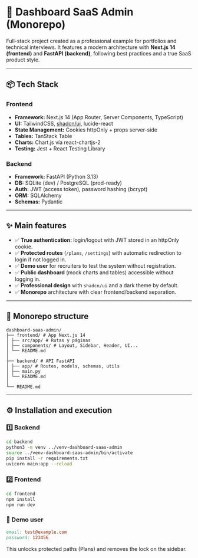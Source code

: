 # 🚀 Dashboard SaaS Admin (Monorepo)

Full-stack project created as a professional example for portfolios and technical interviews.
It features a modern architecture with **Next.js 14 (frontend)** and **FastAPI (backend)**, following best practices and a true SaaS product style.

---

## 📦 Tech Stack

### **Frontend**
- **Framework:** Next.js 14 (App Router, Server Components, TypeScript)
- **UI:** TailwindCSS, [shadcn/ui](https://ui.shadcn.com/), lucide-react
- **State Management:** Cookies httpOnly + props server-side
- **Tables:** TanStack Table
- **Charts:** Chart.js vía react-chartjs-2
- **Testing:** Jest + React Testing Library

### **Backend**
- **Framework:** FastAPI (Python 3.13)
- **DB:** SQLite (dev) / PostgreSQL (prod-ready)
- **Auth:** JWT (access token), password hashing (bcrypt)
- **ORM:** SQLAlchemy
- **Schemas:** Pydantic

---

## ✨ Main features

- ✅ **True authentication:** login/logout with JWT stored in an httpOnly cookie.
- ✅ **Protected routes** (`/plans`, `/settings`) with automatic redirection to login if not logged in.
- ✅ **Demo user** for recruiters to test the system without registration.
- ✅ **Public dashboard** (mock charts and tables) accessible without logging in.
- ✅ **Professional design** with `shadcn/ui` and a dark theme by default.
- ✅ **Monorepo** architecture with clear frontend/backend separation.

---

## 📂 Monorepo structure

```plaintext
dashboard-saas-admin/
├── frontend/ # App Next.js 14
│ ├── src/app/ # Rutas y páginas
│ ├── components/ # Layout, Sidebar, Header, UI...
│ └── README.md
│
├── backend/ # API FastAPI
│ ├── app/ # Routes, models, schemas, utils
│ ├── main.py
│ └── README.md
│
└── README.md
```

---

## ⚙️ Installation and execution

### 1️⃣ Backend

```bash
cd backend
python3 -m venv ../venv-dashboard-saas-admin
source ../venv-dashboard-saas-admin/bin/activate
pip install -r requirements.txt
uvicorn main:app --reload
```

### 2️⃣ Frontend

```bash
cd frontend
npm install
npm run dev
```

### 👤 Demo user

```makefile
email: test@example.com
password: 123456
```

This unlocks protected paths (Plans) and removes the lock on the sidebar.
